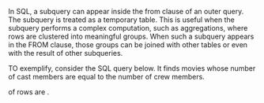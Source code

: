 In SQL, a subquery can appear inside the from clause of an outer query. The subquery is treated as a temporary table. 
This is useful when the subquery performs a complex computation, such as aggregations, where rows are clustered into meaningful groups. When such a subquery appears in the FROM clause, those groups can be joined with other tables or even with the result of other subqueries.


TO exemplify, consider the SQL query below. It finds movies whose number of cast members are equal to the number of crew members. 




of rows are . 
